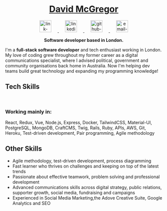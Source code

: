 <div align="center">
  <h1> 
    <a href="https://www.davidmcgregor.dev">
      David McGregor 
    </a>
  </h1>
  <a href="https://www.davidcgregor.dev">
    <img src="https://cdn0.iconfinder.com/data/icons/entypo/80/link5-512.png" alt="link-icon" height="38" width="38" hspace="20">
  </a>
  <a href="https://www.linkedin.com/in/david-mcgregor-49b2a361">
    <img src="https://www.iconfinder.com/data/icons/free-social-icons/67/linkedin_circle_color-512.png" alt="linkedin-icon" height="38" width="38" hspace="20">
  </a>
  <a href="https://github.com/davmcgregor">
    <img src="https://cdn0.iconfinder.com/data/icons/octicons/1024/mark-github-512.png" alt="github-icon" height="38" width="38" hspace="20">
  </a>
  <a href="mailto:davidjohnmcgregor@gmail.com">
    <img src="https://cdn3.iconfinder.com/data/icons/linecons-free-vector-icons-pack/32/mail-512.png" alt="email-icon" height="38" width="38" hspace="20">
  </a>

 **Software developer based in London.**<br/>

</div>

I'm a **full-stack software developer** and tech enthusiast working in London. My love of coding grew throughout my former career as a digital communications specialist, where I advised political, government and community organisations back home in Australia. Now I'm helping dev teams build great technology and expanding my programming knowledge!

## Tech Skills
<div align="center">
<a href="https://sourcerer.io/davmcgregor"><img src="https://img.shields.io/badge/Ruby-466%20commits-blue.svg" alt=""></a>
<a href="https://sourcerer.io/davmcgregor"><img src="https://img.shields.io/badge/JavaScript-461%20commits-blue.svg" alt=""></a>
<a href="https://sourcerer.io/davmcgregor"><img src="https://img.shields.io/badge/CSS-447%20commits-blue.svg" alt=""></a>
<a href="https://sourcerer.io/davmcgregor"><img src="https://img.shields.io/badge/HTML-389%20commits-blue.svg" alt=""></a>
<a href="https://sourcerer.io/davmcgregor"><img src="https://img.shields.io/badge/SQL-42%20commits-blue.svg" alt=""></a>
</div>

### Working mainly in:
React, Redux, Vue, Node.js, Express, Docker, TailwindCSS, Material-UI, PostgreSQL, MongoDB, CraftCMS, Twig, Rails, Ruby, APIs, AWS, Git, Heroku, Test-driven development, Pair programming, Agile methodology

## Other Skills

- Agile methodology, test-driven development, process diagramming 
- Fast learner who thrives on challenges and keeping on top of the latest trends
- Passionate about effective teamwork, problem solving and professional development
- Advanced communications skills across digital strategy, public relations, supporter growth, social media, fundraising and campaigns
- Experienced in Social Media Marketing,the Adove Creative Suite, Google Analytics and SEO
